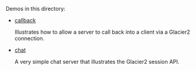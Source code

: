 Demos in this directory:

- [callback](./callback)

  Illustrates how to allow a server to call back into a client via a
  Glacier2 connection.

- [chat](./chat)

  A very simple chat server that illustrates the Glacier2 session API.
